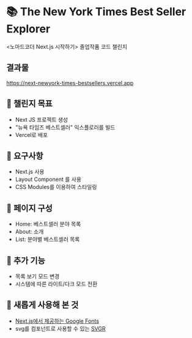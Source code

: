 # 📚 The New York Times Best Seller Explorer
<노마드코더 Next.js 시작하기> 졸업작품 코드 챌린지

## 결과물
https://next-newyork-times-bestsellers.vercel.app

## 📓 챌린지 목표
- Next JS 프로젝트 생성
- "뉴욕 타임즈 베스트셀러" 익스플로러를 빌드
- Vercel로 배포

## 📕 요구사항
- Next.js 사용
- Layout Component 를 사용
- CSS Modules를 이용하여 스타일링

## 📙 페이지 구성
- Home: 베스트셀러 분야 목록
- About: 소개
- List: 분야별 베스트셀러 목록

## 📗 추가 기능
- 목록 보기 모드 변경
- 시스템에 따른 라이트/다크 모드 전환

## 📘 새롭게 사용해 본 것
- [Next.js에서 제공하는 Google Fonts](https://nextjs.org/docs/app/building-your-application/optimizing/fonts#google-fonts)
- svg를 컴포넌트로 사용할 수 있는 [SVGR](https://react-svgr.com/)
